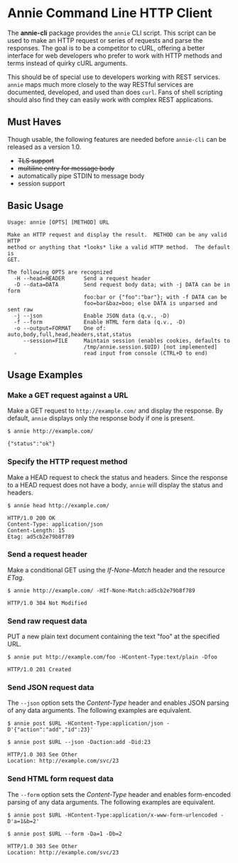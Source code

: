 Annie Command Line HTTP Client
==============================
The **annie-cli** package provides the `annie` CLI script.  This script can be
used to make an HTTP request or series of requests and parse the responses.  The
goal is to be a competitor to cURL, offering a better interface for web
developers who prefer to work with HTTP methods and terms instead of quirky cURL
arguments.

This should be of special use to developers working with REST services.  `annie`
maps much more closely to the way RESTful services are documented, developed,
and used than does `curl`.  Fans of shell scripting should also find they can
easily work with complex REST applications.

Must Haves
----------
Though usable, the following features are needed before `annie-cli` can be
released as a version 1.0.

 * ~~TLS support~~
 * ~~multiline entry for message body~~
 * automatically pipe STDIN to message body
 * session support

Basic Usage
-----------

    Usage: annie [OPTS] [METHOD] URL
    
    Make an HTTP request and display the result.  METHOD can be any valid HTTP
    method or anything that *looks* like a valid HTTP method.  The default is
    GET.
    
    The following OPTS are recognized
      -H --head=HEADER      Send a request header
      -D --data=DATA        Send request body data; with -j DATA can be in form
                            foo:bar or {"foo":"bar"}; with -f DATA can be
                            foo=bar&baz=boo; else DATA is unparsed and sent raw
      -j --json             Enable JSON data (q.v., -D)
      -f --form             Enable HTML form data (q.v., -D)
      -o --output=FORMAT    One of: auto,body,full,head,headers,stat,status
         --session=FILE     Maintain session (enables cookies, defaults to
                            /tmp/annie.session.$UID) [not implemented]
      -                     read input from console (CTRL+D to end)

Usage Examples
--------------

### Make a GET request against a URL

Make a GET request to `http://example.com/` and display the response.  By
default, `annie` displays only the response body if one is present.

`$ annie http://example.com/`

```
{"status":"ok"}
```

### Specify the HTTP request method

Make a HEAD request to check the status and headers.  Since the response to a
HEAD request does not have a body, `annie` will display the status and headers.

`$ annie head http://example.com/`

```
HTTP/1.0 200 OK
Content-Type: application/json
Content-Length: 15
Etag: ad5cb2e79b8f789
```

### Send a request header

Make a conditional GET using the *If-None-Match* header and the resource *ETag*.

`$ annie http://example.com/ -HIf-None-Match:ad5cb2e79b8f789`

```
HTTP/1.0 304 Not Modified
```

### Send raw request data

PUT a new plain text document containing the text "foo" at the specified URL.

`$ annie put http://example.com/foo -HContent-Type:text/plain -Dfoo`

```
HTTP/1.0 201 Created
```

### Send JSON request data

The `--json` option sets the *Content-Type* header and enables JSON parsing of
any data arguments.  The following examples are equivalent.

`$ annie post $URL -HContent-Type:application/json -D'{"action":"add","id":23}'`

`$ annie post $URL --json -Daction:add -Did:23`

```
HTTP/1.0 303 See Other
Location: http://example.com/svc/23
```

### Send HTML form request data
The `--form` option sets the *Content-Type* header and enables form-encoded
parsing of any data arguments.  The following examples are equivalent.

`$ annie post $URL -HContent-Type:application/x-www-form-urlencoded -D'a=1&b=2'`

`$ annie post $URL --form -Da=1 -Db=2`

```
HTTP/1.0 303 See Other
Location: http://example.com/svc/23
```
